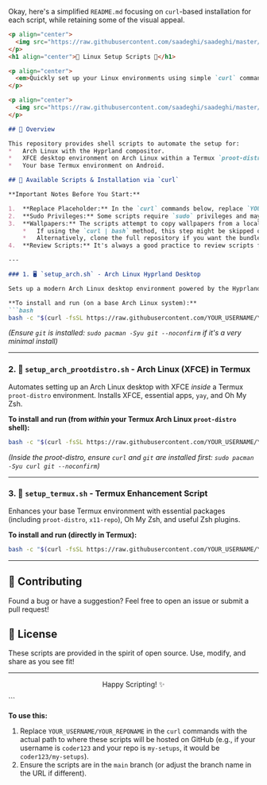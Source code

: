 Okay, here's a simplified `README.md` focusing on `curl`-based installation for each script, while retaining some of the visual appeal.

```markdown
<p align="center">
  <img src="https://raw.githubusercontent.com/saadeghi/saadeghi/master/static/linux.svg" alt="Linux Logo" width="120" />
</p>
<h1 align="center">🐧 Linux Setup Scripts 🐧</h1>

<p align="center">
  <em>Quickly set up your Linux environments using simple `curl` commands!</em>
</p>

<p align="center">
  <img src="https://raw.githubusercontent.com/saadeghi/saadeghi/master/static/typing.svg" alt="Typing SVG Animation" width="500" />
</p>

## 🚀 Overview

This repository provides shell scripts to automate the setup for:
*   Arch Linux with the Hyprland compositor.
*   XFCE desktop environment on Arch Linux within a Termux `proot-distro`.
*   Your base Termux environment on Android.

## 📜 Available Scripts & Installation via `curl`

**Important Notes Before You Start:**

1.  **Replace Placeholder:** In the `curl` commands below, replace `YOUR_USERNAME/YOUR_REPONAME` with the actual GitHub path to this repository (e.g., `yourgithubusername/linux-setup-scripts`).
2.  **Sudo Privileges:** Some scripts require `sudo` privileges and may prompt for your password.
3.  **Wallpapers:** The scripts attempt to copy wallpapers from a local `./Wallpaper/` directory.
    *   If using the `curl | bash` method, this step might be skipped or fail unless you `cd` into a directory where you've manually created a `Wallpaper` folder *before* running the command.
    *   Alternatively, clone the full repository if you want the bundled wallpapers to be copied automatically.
4.  **Review Scripts:** It's always a good practice to review scripts from the internet before executing them. You can view the script content by opening the URL in your browser.

---

### 1. 🖥️ `setup_arch.sh` - Arch Linux Hyprland Desktop

Sets up a modern Arch Linux desktop environment powered by the Hyprland Wayland compositor. Includes essential apps, `yay`, Oh My Zsh, and an optional Hyprland configuration from JaKooLit.

**To install and run (on a base Arch Linux system):**
```bash
bash -c "$(curl -fsSL https://raw.githubusercontent.com/YOUR_USERNAME/YOUR_REPONAME/main/setup_arch.sh)"
```
*(Ensure `git` is installed: `sudo pacman -Syu git --noconfirm` if it's a very minimal install)*

---

### 2. 📱 `setup_arch_prootdistro.sh` - Arch Linux (XFCE) in Termux

Automates setting up an Arch Linux desktop with XFCE *inside* a Termux `proot-distro` environment. Installs XFCE, essential apps, `yay`, and Oh My Zsh.

**To install and run (from *within* your Termux Arch Linux `proot-distro` shell):**
```bash
bash -c "$(curl -fsSL https://raw.githubusercontent.com/YOUR_USERNAME/YOUR_REPONAME/main/setup_arch_prootdistro.sh)"
```
*(Inside the proot-distro, ensure `curl` and `git` are installed first: `sudo pacman -Syu curl git --noconfirm`)*

---

### 3. 🚀 `setup_termux.sh` - Termux Enhancement Script

Enhances your base Termux environment with essential packages (including `proot-distro`, `x11-repo`), Oh My Zsh, and useful Zsh plugins.

**To install and run (directly in Termux):**
```bash
bash -c "$(curl -fsSL https://raw.githubusercontent.com/YOUR_USERNAME/YOUR_REPONAME/main/setup_termux.sh)"
```

---

## 🤝 Contributing

Found a bug or have a suggestion? Feel free to open an issue or submit a pull request!

## 📜 License

These scripts are provided in the spirit of open source. Use, modify, and share as you see fit!

---

<p align="center">Happy Scripting! ✨</p>
```

**To use this:**

1.  Replace `YOUR_USERNAME/YOUR_REPONAME` in the `curl` commands with the actual path to where these scripts will be hosted on GitHub (e.g., if your username is `coder123` and your repo is `my-setups`, it would be `coder123/my-setups`).
2.  Ensure the scripts are in the `main` branch (or adjust the branch name in the URL if different).
